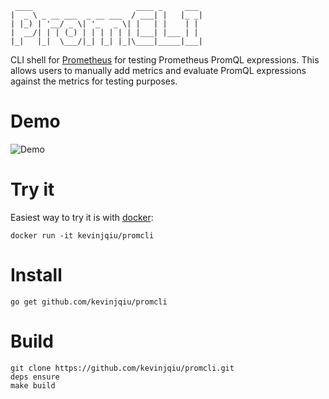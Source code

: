 ```
 ____                       ____ _     ___ 
|  _ \ _ __ ___  _ __ ___  / ___| |   |_ _|
| |_) | '__/ _ \| '_   _ \| |   | |    | | 
|  __/| | | (_) | | | | | | |___| |___ | | 
|_|   |_|  \___/|_| |_| |_|\____|_____|___|
```

CLI shell for [Prometheus](https://prometheus.io) for testing Prometheus PromQL expressions.
This allows users to manually add metrics and evaluate PromQL expressions against the metrics for testing purposes.

Demo
====

![Demo](demo/demo.svg)

Try it
======

Easiest way to try it is with [docker](https://docker.io):

    docker run -it kevinjqiu/promcli

Install
=======

    go get github.com/kevinjqiu/promcli

Build
=====

    git clone https://github.com/kevinjqiu/promcli.git
    deps ensure
    make build
